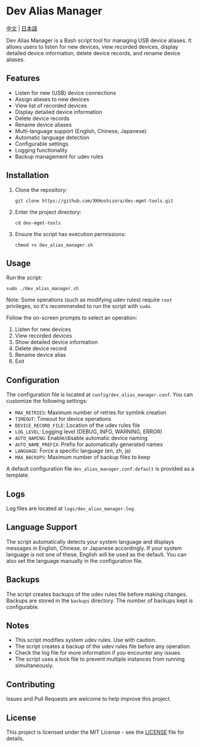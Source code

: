 # Dev Alias Manager

[中文](README_zh.md) | [日本語](README_ja.md)

Dev Alias Manager is a Bash script tool for managing USB device aliases. It allows users to listen for new devices, view recorded devices, display detailed device information, delete device records, and rename device aliases.

## Features

- Listen for new (USB) device connections
- Assign aliases to new devices
- View list of recorded devices
- Display detailed device information
- Delete device records
- Rename device aliases
- Multi-language support (English, Chinese, Japanese)
- Automatic language detection
- Configurable settings
- Logging functionality
- Backup management for udev rules

## Installation

1. Clone the repository:
   ```
   git clone https://github.com/XKHoshizora/dev-mgmt-tools.git
   ```
2. Enter the project directory:
   ```
   cd dev-mgmt-tools
   ```
3. Ensure the script has execution permissions:
   ```
   chmod +x dev_alias_manager.sh
   ```

## Usage

Run the script:

```
sudo ./dev_alias_manager.sh
```

Note: Some operations (such as modifying udev rules) require  `root`  privileges, so it's recommended to run the script with `sudo`.

Follow the on-screen prompts to select an operation:

1. Listen for new devices
2. View recorded devices
3. Show detailed device information
4. Delete device record
5. Rename device alias
6. Exit

## Configuration

The configuration file is located at `config/dev_alias_manager.conf`. You can customize the following settings:

- `MAX_RETRIES`: Maximum number of retries for symlink creation
- `TIMEOUT`: Timeout for device operations
- `DEVICE_RECORD_FILE`: Location of the udev rules file
- `LOG_LEVEL`: Logging level (DEBUG, INFO, WARNING, ERROR)
- `AUTO_NAMING`: Enable/disable automatic device naming
- `AUTO_NAME_PREFIX`: Prefix for automatically generated names
- `LANGUAGE`: Force a specific language (en, zh, ja)
- `MAX_BACKUPS`: Maximum number of backup files to keep

A default configuration file `dev_alias_manager.conf.default` is provided as a template.

## Logs

Log files are located at `logs/dev_alias_manager.log`.

## Language Support

The script automatically detects your system language and displays messages in English, Chinese, or Japanese accordingly. If your system language is not one of these, English will be used as the default. You can also set the language manually in the configuration file.

## Backups

The script creates backups of the udev rules file before making changes. Backups are stored in the `backups` directory. The number of backups kept is configurable.

## Notes

- This script modifies system udev rules. Use with caution.
- The script creates a backup of the udev rules file before any operation.
- Check the log file for more information if you encounter any issues.
- The script uses a lock file to prevent multiple instances from running simultaneously.

## Contributing

Issues and Pull Requests are welcome to help improve this project.

## License

This project is licensed under the MIT License - see the [LICENSE](LICENSE) file for details.